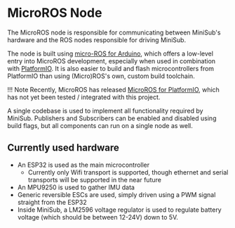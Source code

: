 # MicroROS Node

The MicroROS node is responsible for communicating between MiniSub's hardware and the ROS nodes responsible for driving MiniSub.

The node is built using [micro-ROS for Arduino](https://github.com/micro-ROS/micro_ros_arduino), which offers a low-level entry into MicroROS development, especially when used in combination with [PlatformIO](https://platformio.org/). It is also easier to build and flash microcontrollers from PlatformIO than using (Micro)ROS's own, custom build toolchain.

!!! Note
    Recently, MicroROS has released [MicroROS for PlatformIO](https://github.com/micro-ROS/micro_ros_platformio), which has not yet been tested / integrated with this project.

A single codebase is used to implement all functionality required by MiniSub. Publishers and Subscribers can be enabled and disabled using build flags, but all components can run on a single node as well.


## Currently used hardware

* An ESP32 is used as the main microcontroller
  * Currently only Wifi transport is supported, though ethernet and serial transports will be supported in the near future
* An MPU9250 is used to gather IMU data
* Generic reversible ESCs are used, simply driven using a PWM signal straight from the ESP32
* Inside MiniSub, a LM2596 voltage regulator is used to regulate battery voltage (which should be between 12-24V) down to 5V.